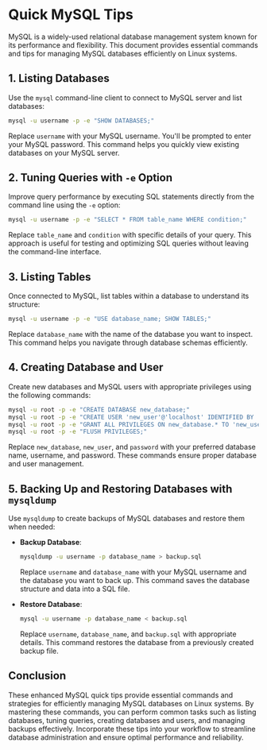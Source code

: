 # Quick MySQL Tips

MySQL is a widely-used relational database management system known for its performance and flexibility. This document provides essential commands and tips for managing MySQL databases efficiently on Linux systems.

## 1. Listing Databases

Use the `mysql` command-line client to connect to MySQL server and list databases:

```bash
mysql -u username -p -e "SHOW DATABASES;"
```

Replace `username` with your MySQL username. You'll be prompted to enter your MySQL password. This command helps you quickly view existing databases on your MySQL server.

## 2. Tuning Queries with `-e` Option

Improve query performance by executing SQL statements directly from the command line using the `-e` option:

```bash
mysql -u username -p -e "SELECT * FROM table_name WHERE condition;"
```

Replace `table_name` and `condition` with specific details of your query. This approach is useful for testing and optimizing SQL queries without leaving the command-line interface.

## 3. Listing Tables

Once connected to MySQL, list tables within a database to understand its structure:

```bash
mysql -u username -p -e "USE database_name; SHOW TABLES;"
```

Replace `database_name` with the name of the database you want to inspect. This command helps you navigate through database schemas efficiently.

## 4. Creating Database and User

Create new databases and MySQL users with appropriate privileges using the following commands:

```bash
mysql -u root -p -e "CREATE DATABASE new_database;"
mysql -u root -p -e "CREATE USER 'new_user'@'localhost' IDENTIFIED BY 'password';"
mysql -u root -p -e "GRANT ALL PRIVILEGES ON new_database.* TO 'new_user'@'localhost';"
mysql -u root -p -e "FLUSH PRIVILEGES;"
```

Replace `new_database`, `new_user`, and `password` with your preferred database name, username, and password. These commands ensure proper database and user management.

## 5. Backing Up and Restoring Databases with `mysqldump`

Use `mysqldump` to create backups of MySQL databases and restore them when needed:

- **Backup Database**:
  ```bash
  mysqldump -u username -p database_name > backup.sql
  ```

  Replace `username` and `database_name` with your MySQL username and the database you want to back up. This command saves the database structure and data into a SQL file.

- **Restore Database**:
  ```bash
  mysql -u username -p database_name < backup.sql
  ```

  Replace `username`, `database_name`, and `backup.sql` with appropriate details. This command restores the database from a previously created backup file.

## Conclusion

These enhanced MySQL quick tips provide essential commands and strategies for efficiently managing MySQL databases on Linux systems. By mastering these commands, you can perform common tasks such as listing databases, tuning queries, creating databases and users, and managing backups effectively. Incorporate these tips into your workflow to streamline database administration and ensure optimal performance and reliability.

